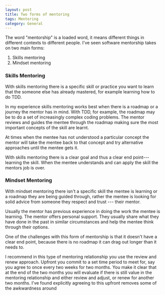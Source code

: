 ```yaml
---
layout: post
title: Two forms of mentoring
tags: Mentoring
category: General
---
```


The word "mentorship" is a loaded word, it means different things in different contexts to different people. I've seen software mentorship takes on two main forms:

1) Skills mentoring  
2) Mindset mentoring   

### Skills Mentoring

With skills mentoring there is a specific skill or practice you want to learn that the someone else has already mastered, for example learning how to do TDD. 

In my experience skills mentoring works best when there is a roadmap or a journey the mentor has in mind. With TDD, for example, the roadmap may be to do a set of increasingly complex coding problems. The mentor reviews and guides the mentee through the roadmap making sure the most important concepts of the skill are learnt. 

At times when the mentee has not understood a particular concept the mentor will take the mentee back to that concept and try alternative approaches until the mentee gets it. 

With skills mentoring there is a clear goal and thus a clear end point---learning the skill. When the mentee understands and can apply the skill the mentors job is over. 

### Mindset Mentoring  

With mindset mentoring there isn't a specific skill the mentee is learning or a roadmap they are being guided through, rather the mentee is looking for solid advice from someone they respect and trust --- their mentor. 

Usually the mentor has previous experience in doing the work the mentee is learning. The mentor offers personal support. They usually share what they have done in the past in similar circumstances and help the mentee think through their options. 

One of the challenges with this form of mentorship is that it doesn't have a clear end point, because there is no roadmap it can drag out longer than it needs to. 

I recommend in this type of mentoring relationship you use the review and renew approach. Upfront you commit to a set time period to meet for, say you agree to once every two weeks for two months. You make it clear that at the end of the two months you will evaluate if there is still value in the mentoring relationship and either review and adjust, or renew for another two months. I've found explicitly agreeing to this upfront removes some of the awkwardness around


